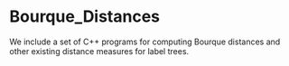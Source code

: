 # Bourque_Distances
We include a set of C++ programs for computing Bourque distances and other existing distance measures for label trees.


